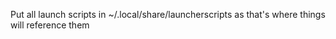 Put all launch scripts in ~/.local/share/launcherscripts as that's where things will reference them
